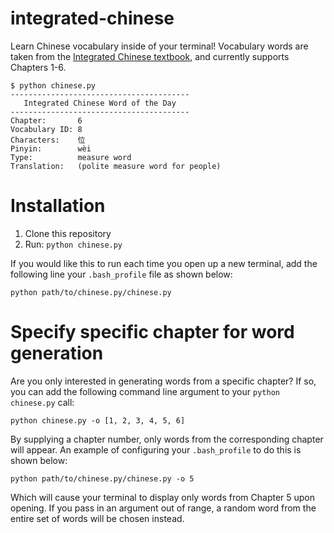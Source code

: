 # integrated-chinese

Learn Chinese vocabulary inside of your terminal! Vocabulary words are taken from the [Integrated Chinese textbook](https://www.cheng-tsui.com/browse/integrated-chinese), and currently supports Chapters 1-6.

    $ python chinese.py
    ----------------------------------------
       Integrated Chinese Word of the Day
    ----------------------------------------
	Chapter:       6
	Vocabulary ID: 8
	Characters:    位
	Pinyin:        wèi
	Type:          measure word
	Translation:   (polite measure word for people)


# Installation

1. Clone this repository 
2. Run: `python chinese.py`

If you would like this to run each time you open up a new terminal, add the following line your `.bash_profile` file as shown below:
	
    python path/to/chinese.py/chinese.py

# Specify specific chapter for word generation

Are you only interested in generating words from a specific chapter? If so, you can add the following command line argument to your `python chinese.py` call:

    python chinese.py -o [1, 2, 3, 4, 5, 6]

By supplying a chapter number, only words from the corresponding chapter will appear. An example of configuring your `.bash_profile` to do this is shown below:

    python path/to/chinese.py/chinese.py -o 5

Which will cause your terminal to display only words from Chapter 5 upon opening. If you pass in an argument out of range, a random word from the entire set of words will be chosen instead. 
    

